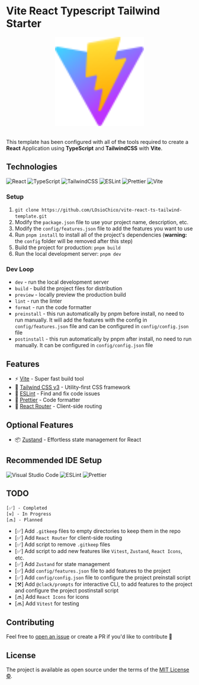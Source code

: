 # Vite React Typescript Tailwind Starter

<p align="center">
    <img src="./public/vite.svg" width="240" height="240" alt="vite">
    <br>
    <br>
</p>

This template has been configured with all of the tools required to create a **React** Application using **TypeScript** and **TailwindCSS** with **Vite**.

## Technologies

![React](https://img.shields.io/badge/react-%2320232a.svg?style=for-the-badge&logo=react&logoColor=%2361DAFB)
![TypeScript](https://img.shields.io/badge/typescript-%23007ACC.svg?style=for-the-badge&logo=typescript&logoColor=white)
![TailwindCSS](https://img.shields.io/badge/tailwindcss-%2338B2AC.svg?style=for-the-badge&logo=tailwind-css&logoColor=white)
![ESLint](https://img.shields.io/badge/ESLint-4B3263?style=for-the-badge&logo=eslint&logoColor=white)
![Prettier](https://img.shields.io/badge/prettier-F8BC45?style=for-the-badge&logo=prettier&logoColor=black)
![Vite](https://img.shields.io/badge/vite-%23646CFF.svg?style=for-the-badge&logo=vite&logoColor=white)

### Setup

1. `git clone https://github.com/LOsioChico/vite-react-ts-tailwind-template.git`
2. Modify the `package.json` file to use your project name, description, etc.
3. Modify the `config/features.json` file to add the features you want to use
4. Run `pnpm install` to install all of the project's dependencies (**warning:** the `config` folder will be removed after this step)
5. Build the project for production: `pnpm build`
6. Run the local development server: `pnpm dev`

### Dev Loop

- `dev` - run the local development server
- `build` - build the project files for distribution
- `preview` - locally preview the production build
- `lint` - run the linter
- `format` - run the code formatter
- `preinstall` - this run automatically by pnpm before install, no need to run manually. It will add the features with the config in `config/features.json` file and can be configured in `config/config.json` file
- `postinstall` - this run automatically by pnpm after install, no need to run manually. It can be configured in `config/config.json` file

## Features

- ⚡️ [Vite](https://github.com/vitejs/vite) - Super fast build tool
- 🎨 [Tailwind CSS v3](https://tailwindcss.com) - Utility-first CSS framework
- 📏 [ESLint](https://eslint.org) - Find and fix code issues
- 💄 [Prettier](https://prettier.io) - Code formatter
- 🚀 [React Router](https://reactrouter.com) - Client-side routing

## Optional Features

- 📦 [Zustand](https://zustand-demo.pmnd.rs/) - Effortless state management for React

## Recommended IDE Setup

![Visual Studio Code](https://img.shields.io/badge/Visual%20Studio%20Code-0078d7.svg?style=for-the-badge&logo=visual-studio-code&logoColor=white)
![ESLint](https://img.shields.io/badge/ESLint-4B3263?style=for-the-badge&logo=eslint&logoColor=white)
![Prettier](https://img.shields.io/badge/prettier-F8BC45?style=for-the-badge&logo=prettier&logoColor=black)

## TODO

    [✅] - Completed
    [⚒️] - In Progress
    [🔜] - Planned

- [✅] Add `.gitkeep` files to empty directories to keep them in the repo
- [✅] Add `React Router` for client-side routing
- [✅] Add script to remove `.gitkeep` files
- [✅] Add script to add new features like `Vitest`, `Zustand`, `React Icons`, etc.
- [✅] Add `Zustand` for state management
- [✅] Add `config/features.json` file to add features to the project
- [✅] Add `config/config.json` file to configure the project preinstall script
- [⚒️] Add `@clack/prompts` for interactive CLI, to add features to the project and configure the project postinstall script
- [🔜] Add `React Icons` for icons
- [🔜] Add `Vitest` for testing

## Contributing

Feel free to [open an issue](https://github.com/LOsioChico/vite-react-ts-tailwind-template/issues/new) or create a PR if you'd like to contribute 🙌

## License

The project is available as open source under the terms of the [MIT License ©](LICENSE).
